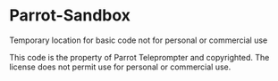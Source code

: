 # Parrot-Sandbox
Temporary location for basic code not for personal or commercial use

This code is the property of Parrot Teleprompter and copyrighted. The license does not permit use for personal or commercial use. 
